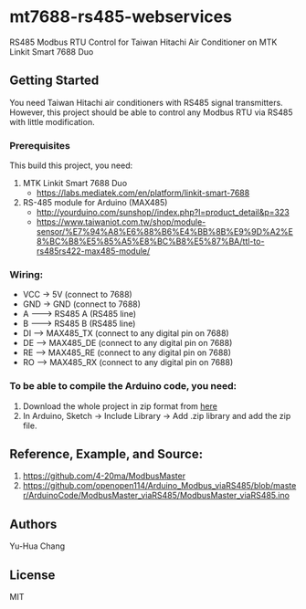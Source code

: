 # mt7688-rs485-webservices
RS485 Modbus RTU Control for Taiwan Hitachi Air Conditioner on MTK Linkit Smart 7688 Duo

## Getting Started

You need Taiwan Hitachi air conditioners with RS485 signal transmitters.
However, this project should be able to control any Modbus RTU via RS485 with little modification.

### Prerequisites

This build this project, you need:
1) MTK Linkit Smart 7688 Duo
   * https://labs.mediatek.com/en/platform/linkit-smart-7688
2) RS-485 module for Arduino (MAX485)
   * http://yourduino.com/sunshop//index.php?l=product_detail&p=323
   * https://www.taiwaniot.com.tw/shop/module-sensor/%E7%94%A8%E6%88%B6%E4%BB%8B%E9%9D%A2%E8%BC%B8%E5%85%A5%E8%BC%B8%E5%87%BA/ttl-to-rs485rs422-max485-module/

### Wiring:
   * VCC -> 5V (connect to 7688)
   * GND -> GND (connect to 7688)
   * A ---> RS485 A (RS485 line)
   * B ---> RS485 B (RS485 line)
   * DI --> MAX485_TX (connect to any digital pin on 7688)
   * DE --> MAX485_DE (connect to any digital pin on 7688)
   * RE --> MAX485_RE (connect to any digital pin on 7688)
   * RO --> MAX485_RX (connect to any digital pin on 7688)
 
### To be able to compile the Arduino code, you need:
1) Download the whole project in zip format from [here](https://github.com/4-20ma/ModbusMaster)
2) In Arduino, Sketch -> Include Library -> Add .zip library and add the zip file.

## Reference, Example, and Source:
1) https://github.com/4-20ma/ModbusMaster
2) https://github.com/openopen114/Arduino_Modbus_viaRS485/blob/master/ArduinoCode/ModbusMaster_viaRS485/ModbusMaster_viaRS485.ino

## Authors
Yu-Hua Chang

## License
MIT